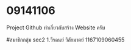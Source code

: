 # 09141106
Project Github ทำเกี่ยวกับสร้าง Website ครับ

#สมาชิกกลุ่ม sec2
1.วีรดนย์ วิลัยมาตย์ 1167109060455
